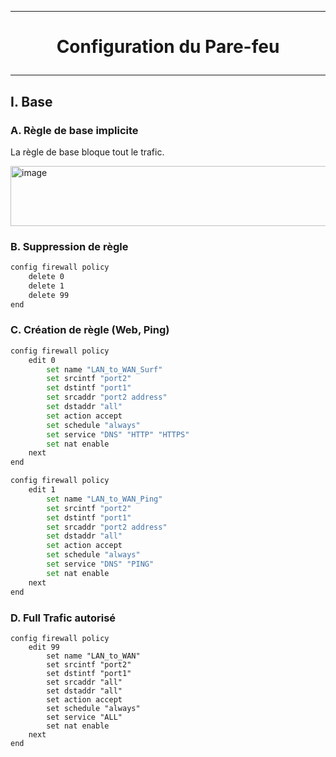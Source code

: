 ------------------------------------------------------------------------
# <p align='center'> Configuration du Pare-feu </p>
------------------------------------------------------------------------
## I. Base
### A. Règle de base implicite
La règle de base bloque tout le trafic.

<img width="2027" height="96" alt="image" src="https://github.com/user-attachments/assets/c15c31f3-bbde-41cf-b13a-41c5b35d287a" />


### B. Suppression de règle
```bash
config firewall policy
    delete 0
    delete 1
    delete 99
end
```

### C. Création de règle (Web, Ping)
```bash
config firewall policy
    edit 0
        set name "LAN_to_WAN_Surf"
        set srcintf "port2"
        set dstintf "port1"
        set srcaddr "port2 address"
        set dstaddr "all"
        set action accept
        set schedule "always"
        set service "DNS" "HTTP" "HTTPS" 
        set nat enable
    next
end
```

```bash
config firewall policy
    edit 1
        set name "LAN_to_WAN_Ping"
        set srcintf "port2"
        set dstintf "port1"
        set srcaddr "port2 address"
        set dstaddr "all"
        set action accept
        set schedule "always"
        set service "DNS" "PING"
        set nat enable
    next
end
```


### D. Full Trafic autorisé
```
config firewall policy
    edit 99
        set name "LAN_to_WAN"
        set srcintf "port2"
        set dstintf "port1"
        set srcaddr "all"
        set dstaddr "all"
        set action accept
        set schedule "always"
        set service "ALL"
        set nat enable
    next
end
```



